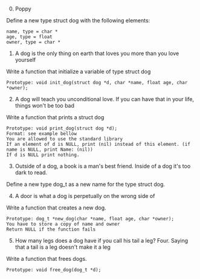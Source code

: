 0. Poppy

Define a new type struct dog with the following elements:

    name, type = char *
    age, type = float
	owner, type = char *
	

1. A dog is the only thing on earth that loves you more than you love yourself

Write a function that initialize a variable of type struct dog

	Prototype: void init_dog(struct dog *d, char *name, float age, char *owner);


2. A dog will teach you unconditional love. If you can have that in your life, things won't be too bad

Write a function that prints a struct dog

	Prototype: void print_dog(struct dog *d);
	Format: see example bellow
	You are allowed to use the standard library
	If an element of d is NULL, print (nil) instead of this element. (if name is NULL, print Name: (nil))
	If d is NULL print nothing.


3. Outside of a dog, a book is a man's best friend. Inside of a dog it's too dark to read.

Define a new type dog_t as a new name for the type struct dog.


4. A door is what a dog is perpetually on the wrong side of

Write a function that creates a new dog.

	Prototype: dog_t *new_dog(char *name, float age, char *owner);
	You have to store a copy of name and owner
	Return NULL if the function fails


5. How many legs does a dog have if you call his tail a leg? Four. Saying that a tail is a leg doesn't make it a leg

Write a function that frees dogs.

	Prototype: void free_dog(dog_t *d);


